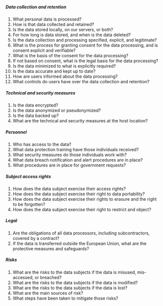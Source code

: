 ##### Data collection and retention

1. What personal data is processed?
2. How is that data collected and retained?
3. Is the data stored locally, on our servers, or both?
4. For how long is data stored, and when is the data deleted?
5. Is the data collection and processing specified, explicit, and legitimate?
6. What is the process for granting consent for the data processing, and is consent explicit and verifiable?
7. What is the basis of the consent for the data processing?
8. If not based on consent, what is the legal basis for the data processing?
9. Is the data minimized to what is explicitly required?
10. Is the data accurate and kept up to date?
11. How are users informed about the data processing?
12. What controls do users have over the data collection and retention?

##### Technical and security measures

1. Is the data encrypted?
2. Is the data anonymized or pseudonymized?
3. Is the data backed up?
4. What are the technical and security measures at the host location?

##### Personnel

1. Who has access to the data?
2. What data protection training have those individuals received?
3. What security measures do those individuals work with?
4. What data breach notification and alert procedures are in place?
5. What procedures are in place for government requests?

##### Subject access rights

1. How does the data subject exercise their access rights?
2. How does the data subject exercise their right to data portability?
3. How does the data subject exercise their rights to erasure and the right to be forgotten?
4. How does the data subject exercise their right to restrict and object?

##### Legal

1. Are the obligations of all data processors, including subcontractors, covered by a contract?
2. If the data is transferred outside the European Union, what are the protective measures and safeguards?

##### Risks

1. What are the risks to the data subjects if the data is misused, mis-accessed, or breached?
2. What are the risks to the data subjects if the data is modified?
3. What are the risks to the data subjects if the data is lost?
4. What are the main sources of risk?
5. What steps have been taken to mitigate those risks?